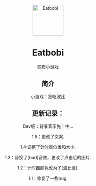 <p align="center">
  <a href="https://zhang-sir06.github.io/Eatbobi/"><img src="https://github.com/zhang-sir06/Eatbobi/blob/5e4c1ba13073d0b80a11ee5f989a2601ecd1f0cf/static/image/ClickAfter.png?raw=true" width="100" height="100" alt="Eatbobi"></a>

</p>
<div align="center">

# Eatbobi

 网页小游戏 

## 简介

小游戏：狂吃波比

## 更新记录：
</p>
Dev版：背景音乐施工中…
</p>
1.5：更改了文案.
</p>
1.4:调整了计时器位置和大小.
</p>
1.3：替换了[bad]音效，更改了点击后的图片.
</p>
1.2：计时器颜色改为了[波比蓝].
</p>
1.1：修复了一些bug.
</p>

